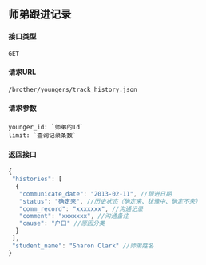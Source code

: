 ## 师弟跟进记录
#### 接口类型
	GET
#### 请求URL
	/brother/youngers/track_history.json
#### 请求参数
	younger_id: `师弟的Id`
	limit: `查询记录条数`
#### 返回接口
```js
{
 "histories": [
  {
   "communicate_date": "2013-02-11", //跟进日期
   "status": "确定来", //历史状态（确定来、犹豫中、确定不来）
   "comm_record": "xxxxxxx", //沟通记录
   "comment": "xxxxxxx", //沟通备注
   "cause": "户口" //原因分类
  }
 ],
 "student_name": "Sharon Clark" //师弟姓名
}
```